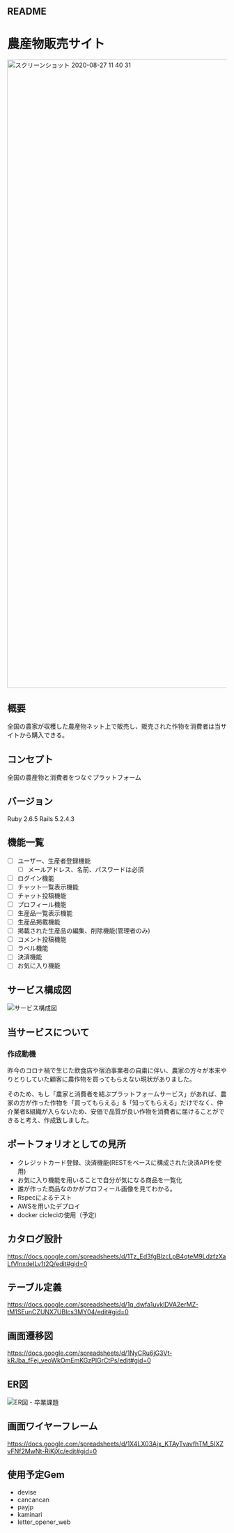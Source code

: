 ## README

# 農産物販売サイト
<img width="1439" alt="スクリーンショット 2020-08-27 11 40 31" src="https://user-images.githubusercontent.com/58016658/92447030-b0921f00-f1f1-11ea-87f3-0f0fff6b0478.png">

## 概要
全国の農家が収穫した農産物ネット上で販売し、販売された作物を消費者は当サイトから購入できる。

## コンセプト
全国の農産物と消費者をつなぐプラットフォーム

## バージョン
Ruby 2.6.5 Rails 5.2.4.3

## 機能一覧
- [ ] ユーザー、生産者登録機能
  - [ ] メールアドレス、名前、パスワードは必須
- [ ] ログイン機能
- [ ] チャット一覧表示機能
- [ ] チャット投稿機能
- [ ] プロフィール機能
- [ ] 生産品一覧表示機能
- [ ] 生産品掲載機能
- [ ] 掲載された生産品の編集、削除機能(管理者のみ)
- [ ] コメント投稿機能
- [ ] ラベル機能
- [ ] 決済機能
- [ ] お気に入り機能

## サービス構成図
![サービス構成図](https://user-images.githubusercontent.com/58016658/92571063-9b82c200-f2bd-11ea-8f37-8f94a5ff3e85.png)

## 当サービスについて

### 作成動機
昨今のコロナ禍で生じた飲食店や宿泊事業者の自粛に伴い、農家の方々が本来やりとりしていた顧客に農作物を買ってもらえない現状がありました。

そのため、もし「農家と消費者を結ぶプラットフォームサービス」があれば、農家の方が作った作物を「買ってもらえる」&「知ってもらえる」だけでなく、仲介業者&組織が入らないため、安価で品質が良い作物を消費者に届けることができると考え、作成致しました。

## ポートフォリオとしての見所
- クレジットカード登録、決済機能(RESTをベースに構成された決済APIを使用)
- お気に入り機能を用いることで自分が気になる商品を一覧化
- 誰が作った商品なのかがプロフィール画像を見てわかる。
- Rspecによるテスト
- AWSを用いたデプロイ
- docker cicleciの使用（予定)

## カタログ設計
https://docs.google.com/spreadsheets/d/1Tz_Ed3fgBlzcLpB4qteM9LdzfzXaLfVlnxdeILv1t2Q/edit#gid=0

## テーブル定義
https://docs.google.com/spreadsheets/d/1q_dwfa1uvklDVA2erMZ-tM1SEunCZUNX7UBlcs3MY04/edit#gid=0

## 画面遷移図
https://docs.google.com/spreadsheets/d/1NyCRu6jG3Vt-kRJba_fFej_veoWkOmEmKGzPIGrCtPs/edit#gid=0

## ER図
![ER図 - 卒業課題](https://user-images.githubusercontent.com/58016658/95808149-c93caa00-0d46-11eb-94f6-b298a1f4ccfe.jpg)

## 画面ワイヤーフレーム
https://docs.google.com/spreadsheets/d/1X4LX03Ajx_KTAyTvavfhTM_5IXZvFNf2MwNt-RiKjXc/edit#gid=0

## 使用予定Gem
- devise
- cancancan
- payjp
- kaminari
- letter_opener_web
